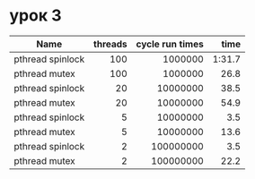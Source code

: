 # урок 3

|Name|threads |cycle run times |time|
|--------------|------:|----------:|---------:|
|pthread spinlock |100| 1000000 |1:31.7 |
|pthread mutex |100| 1000000 |26.8 |
|pthread spinlock |20| 10000000 |38.5 |
|pthread mutex |20| 10000000 | 54.9|
|pthread spinlock |5| 10000000 |3.5 |
|pthread mutex |5| 10000000 |13.6 |
|pthread spinlock |2| 100000000 |3.5 |
|pthread mutex |2| 100000000 |22.2 |

<br>

